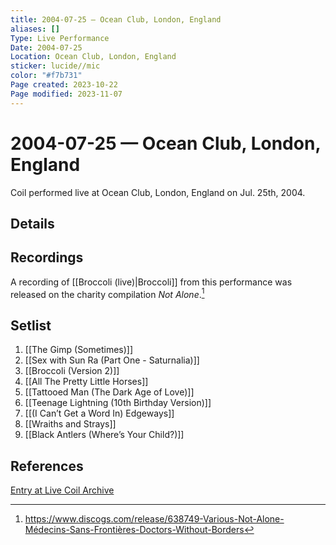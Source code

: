 ```yaml
---
title: 2004-07-25 — Ocean Club, London, England
aliases: []
Type: Live Performance
Date: 2004-07-25
Location: Ocean Club, London, England
sticker: lucide//mic
color: "#f7b731"
Page created: 2023-10-22
Page modified: 2023-11-07
---
```


# 2004-07-25 — Ocean Club, London, England

Coil performed live at Ocean Club, London, England on Jul. 25th, 2004.

## Details


## Recordings

A recording of [[Broccoli (live)|Broccoli]] from this performance was released on the charity compilation *Not Alone*.[^1]

## Setlist
1. [[The Gimp (Sometimes)]]
2. [[Sex with Sun Ra (Part One - Saturnalia)]]
3. [[Broccoli (Version 2)]]
4. [[All The Pretty Little Horses]]
5. [[Tattooed Man (The Dark Age of Love)]]
6. [[Teenage Lightning (10th Birthday Version)]]
7. [[(I Can’t Get a Word In) Edgeways]]
8. [[Wraiths and Strays]]
9. [[Black Antlers (Where’s Your Child?)]]

## References

[Entry at Live Coil Archive](https://live-coil-archive.com/2004-2/2004-ocean/)

[^1]: <https://www.discogs.com/release/638749-Various-Not-Alone-Médecins-Sans-Frontières-Doctors-Without-Borders>
